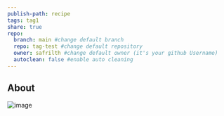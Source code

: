 ```yaml
---
publish-path: recipe
tags: tag1
share: true
repo:
  branch: main #change default branch 
  repo: tag-test #change default repository
  owner: safrilth #change default owner (it's your github Username)
  autoclean: false #enable auto cleaning
---
```


## About
![image](https://img-global.cpcdn.com/recipes/93f7a84a8d56c9ab/680x482cq70/kue-cucur-kucur-anti-gagal-foto-resep-utama.jpg)

